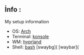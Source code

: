 ## İnfo : 
My setup information 

* OS: [Arch](https://archlinux.org/)
* Terminal: [konsole](https://alacritty.org)
* WM: [hyprland](https://hyprland.org)
* Shell: [bash](https://www.gnu.org/software/bash/)
[swaybg](
[waybar](
![]()
![]()